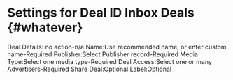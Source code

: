 # Settings for Deal ID Inbox Deals {#whatever}

<!-- naming????? -->
Deal Details: no action-n/a
Name:Use recommended name, or enter custom name-Required
Publisher:Select Publisher record-Required
Media Type:Select one media type-Required
Deal Access:Select one or many Advertisers-Required
Share Deal:Optional
Label:Optional
